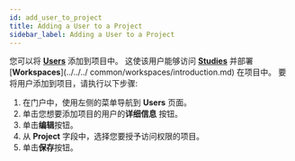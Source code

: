```yaml
---
id: add_user_to_project
title: Adding a User to a Project
sidebar_label: Adding a User to a Project
---
```


您可以将 [**Users**](../../users/introduction.md) 添加到项目中。 这使该用户能够访问 [**Studies**](../../../common/studies/introduction.md) 并部署 [**Workspaces**](../../../ common/workspaces/introduction.md) 在项目中。 要将用户添加到项目，请执行以下步骤:

1. 在门户中，使用左侧的菜单导航到 **Users** 页面。
2. 单击您想要添加项目的用户的**详细信息** 按钮。
3. 单击**编辑**按钮。
4. 从 **Project** 字段中，选择您要授予访问权限的项目。
5. 单击**保存**按钮。
